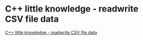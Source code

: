 # C++ little knowledge - readwrite CSV file data
[C++ little knowledge - readwrite CSV file data](https://aiwithcloud.com/2022/09/19/c_little_knowledge___readwrite_csv_file_data/)